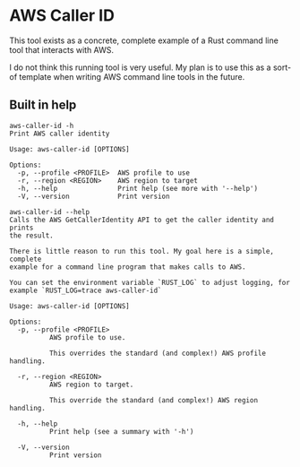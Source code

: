 # AWS Caller ID

This tool exists as a concrete, complete example of
a Rust command line tool that interacts with AWS.

I do not think this running tool is very useful.
My plan is to use this as a sort-of template when
writing AWS command line tools in the future.

## Built in help

```
aws-caller-id -h
Print AWS caller identity

Usage: aws-caller-id [OPTIONS]

Options:
  -p, --profile <PROFILE>  AWS profile to use
  -r, --region <REGION>    AWS region to target
  -h, --help               Print help (see more with '--help')
  -V, --version            Print version
```

```
aws-caller-id --help
Calls the AWS GetCallerIdentity API to get the caller identity and prints
the result.

There is little reason to run this tool. My goal here is a simple, complete
example for a command line program that makes calls to AWS.

You can set the environment variable `RUST_LOG` to adjust logging, for
example `RUST_LOG=trace aws-caller-id`

Usage: aws-caller-id [OPTIONS]

Options:
  -p, --profile <PROFILE>
          AWS profile to use.

          This overrides the standard (and complex!) AWS profile handling.

  -r, --region <REGION>
          AWS region to target.

          This override the standard (and complex!) AWS region handling.

  -h, --help
          Print help (see a summary with '-h')

  -V, --version
          Print version
```
